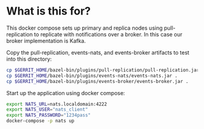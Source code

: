 # What is this for?

This docker compose sets up primary and replica nodes using pull-replication to
replicate with notifications over a broker. In this case our broker
implementation is Kafka.

Copy the pull-replication, events-nats, and events-broker artifacts to test
into this directory:

```bash
cp $GERRIT_HOME/bazel-bin/plugins/pull-replication/pull-replication.jar .
cp $GERRIT_HOME/bazel-bin/plugins/events-nats/events-nats.jar .
cp $GERRIT_HOME/bazel-bin/plugins/events-broker/events-broker.jar .
```

Start up the application using docker compose:

```bash
export NATS_URL=nats.localdomain:4222
export NATS_USER="nats_client"
export NATS_PASSWORD="1234pass"
docker-compose -p nats up
```
